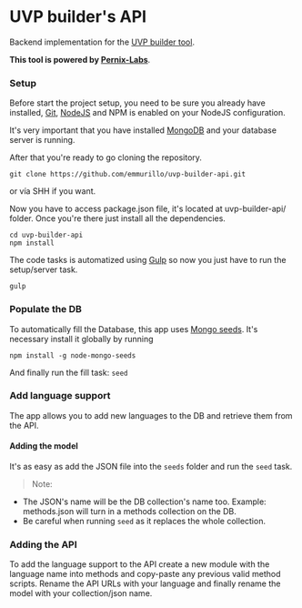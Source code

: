 # UVP builder's API

Backend implementation for the [UVP builder tool](https://github.com/manfredt27/uvp-builder-web).

**This tool is powered by [Pernix-Labs](http://labs.pernix-solutions.com/)**.

### Setup

Before start the project setup, you need to be sure you already have installed, [Git](https://git-scm.com/), [NodeJS](https://nodejs.org/en/) and NPM is enabled on your NodeJS configuration.

It's very important that you have installed [MongoDB](https://www.mongodb.org/) and your database server is running.

After that you're ready to go cloning the repository.

```
git clone https://github.com/emmurillo/uvp-builder-api.git
```

or vía SHH if you want.

Now you have to access package.json file, it's located at uvp-builder-api/ folder. Once you're there just install all the dependencies.

```
cd uvp-builder-api
npm install
```

The code tasks is automatized using [Gulp](http://gulpjs.com/) so now you just have to run the setup/server task.

```
gulp
```

### Populate the DB

To automatically fill the Database, this app uses [Mongo seeds](https://github.com/toymachiner62/node-mongo-seeds).
It's necessary install it globally by running

```
npm install -g node-mongo-seeds
```

And finally run the fill task: `seed`

### Add language support

The app allows you to add new languages to the DB and retrieve them from the API.

#### Adding the model

It's as easy as add the JSON file into the `seeds` folder and run the `seed` task.

> Note: 
- The JSON's name will be the DB collection's name too.
Example: methods.json will turn in a methods collection on the DB.
- Be careful when running `seed` as it replaces the whole collection.

### Adding the API

To add the language support to the API create a new module with the language name into methods and copy-paste
any previous valid method scripts.
Rename the API URLs with your language and finally rename the model with your collection/json name.

